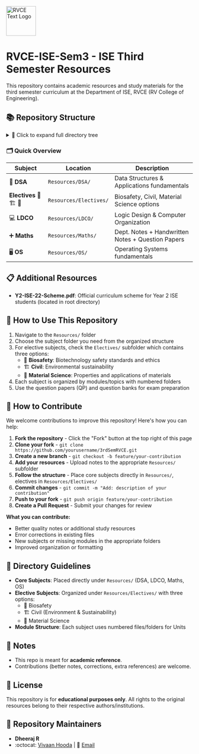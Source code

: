 <div style="display: flex; justify-content: space-between; align-items: center; margin-bottom: 30px;">
  <a href="https://rvce.edu.in" target="_blank" rel="noopener noreferrer" style="margin-right: 20px;">
    <picture>
      <source media="(prefers-color-scheme: dark)" srcset="https://github.com/overclocked-2124/RVCE-Coding-Bootkit/blob/main/gitAssets/RVCE_Logo_With_Text.png">
      <img src="https://github.com/overclocked-2124/RVCE-Coding-Bootkit/blob/main/gitAssets/RVCE_Logo_With_Text_Black.png" alt="RVCE Text Logo" height="80">
    </picture>
  </a>
</div>

# RVCE-ISE-Sem3 - ISE Third Semester Resources
This repository contains academic resources and study materials for the third semester curriculum at the Department of ISE, RVCE (RV College of Engineering).

## 📚 Repository Structure

<details>
<summary>🔽 Click to expand full directory tree</summary>

```
📁 3rdSemRVCE/
├── 📋 README.md
├── 📂 Resources/
│   ├── 🔢 DSA/
│   │   └── 📄 All Units.pdf
│   ├── Electives 🧬 🏗️ 🔬/
│   │   ├── 🧬 Biosafety/
│   │   │   ├── 📂 Notes [Set 1]/
│   │   │   │   ├── 📂 1/
│   │   │   │   │   ├── 📄 1.1.pdf
│   │   │   │   │   ├── 📄 1.2.pdf
│   │   │   │   │   └── 📄 1.3.pdf
│   │   │   │   ├── 📂 2/
│   │   │   │   │   └── 📄 2.pdf
│   │   │   │   ├── 📂 3/
│   │   │   │   │   ├── 📄 3.1.pdf
│   │   │   │   │   ├── 📄 3.2.pdf
│   │   │   │   │   ├── 📄 3.3.pdf
│   │   │   │   │   ├── 📄 3.4.pdf
│   │   │   │   │   └── 📄 3.5.pdf
│   │   │   │   ├── 📂 4/
│   │   │   │   │   ├── 📄 4.1.pdf
│   │   │   │   │   ├── 📄 4.2.pdf
│   │   │   │   │   ├── 📄 4.3.pdf
│   │   │   │   │   ├── 📄 4.4.pdf
│   │   │   │   │   └── 📄 4.5.pdf
│   │   │   │   └── 📂 5/
│   │   │   │       ├── 📄 5.1.pdf
│   │   │   │       ├── 📄 5.2.pdf
│   │   │   │       ├── 📄 5.3.pdf
│   │   │   │       ├── 📄 5.4.pdf
│   │   │   │       ├── 📄 5.5.pdf
│   │   │   │       └── 📄 5.6.pdf
│   │   │   ├── 📂 Notes [Set 2]/
│   │   │   │   ├── 📂 Unit-1/
│   │   │   │   │   ├── 📄 05-004BioCabinets[1].pdf
│   │   │   │   │   ├── 📄 BT Unit-1.pdf
│   │   │   │   │   └── 📄 bsc.pdf
│   │   │   │   ├── 📂 Unit-2/
│   │   │   │   │   ├── 📄 Biosafety Lectutre[1].pdf
│   │   │   │   │   ├── 📄 Cartegana protocol.pdf
│   │   │   │   │   ├── 📄 GMO.pdf
│   │   │   │   │   ├── 📄 biosafety guidelines and commitees.pdf
│   │   │   │   │   └── 📄 bt notes unit2.pdf
│   │   │   │   ├── 📂 Unit-3/
│   │   │   │   │   ├── 📄 Food analysis and testing.pdf
│   │   │   │   │   ├── 📄 Food safety.pdf
│   │   │   │   │   └── 📄 HACCP.pdf
│   │   │   │   ├── 📂 Unit-4/
│   │   │   │   │   ├── 📄 Food packaging.pdf
│   │   │   │   │   ├── 📄 Food preservation.pdf
│   │   │   │   │   └── 📄 Food processing and preservation.pdf
│   │   │   │   └── 📂 Unit-5/
│   │   │   │       ├── 📄 clinical ethics UNIT5[1].pdf
│   │   │   │       └── 📄 unit 5 BSSE1[1].pdf
│   │   │   ├── 📂 QP/
│   │   │   │   ├── 📂 CIE/
│   │   │   │   │   ├── 📄 BT232AT cie-1.pdf
│   │   │   │   │   ├── 📄 BT232AT cie-2.pdf
│   │   │   │   │   └── 📄 BT232AT cie-3.pdf
│   │   │   │   └── 📂 SEE/
│   │   │   │       ├── 📄 BT232AT see.pdf
│   │   │   │       └── 📄 IIII Sem_MQP_  Biosafety Standards and Ethics (BT232[1].pdf
│   │   │   └── 📄 Syllabus.pdf
│   │   ├── 🏗️ Civil/
│   │   │   ├── 📂 Notes/
│   │   │   │   ├── 📄 UNIT V.pdf
│   │   │   │   ├── 📄 Unit II Updated[1].pdf
│   │   │   │   ├── 📄 Unit III.pdf
│   │   │   │   ├── 📄 Unit IV.pdf
│   │   │   │   └── 📂 Unit-1/
│   │   │   │       ├── 📄 Environment - Sustainability _ Unit 1 PPT _ Part A.pptx.pdf
│   │   │   │       └── 📄 Unit I[1].pdf
│   │   │   ├── 📂 Question papers/
│   │   │   │   ├── 📂 CIE/
│   │   │   │   │   ├── 📂 Even sem/
│   │   │   │   │   │   └── 📄 CV242AT cie-2 and 3.pdf
│   │   │   │   │   └── 📂 Odd sem/
│   │   │   │   │       ├── 📄 Test-1 Scheme and Solution[1].pdf
│   │   │   │   │       ├── 📄 Test-2 Scheme and Solution.pdf
│   │   │   │   │       └── 📄 Test-3 Scheme and Solution.pdf
│   │   │   │   └── 📂 SEE/
│   │   │   │       ├── 📄 CV242TA SEE even sem.pdf
│   │   │   │       └── 📂 Odd sem/
│   │   │   │           ├── 📄 CV232AT see.pdf
│   │   │   │           └── 📄 ENV - SUSTAINABILITY-22 scheme MODEL QP.docx.pdf
│   │   │   └── 📄 Syllabus.pdf
│   │   └── 🔬 Material Science/
│   │       ├── 📂 Notes/
│   │       │   ├── 📂 UNIT-1/
│   │       │   │   ├── 📄 UNIT-1 Bonding Handouts.pdf
│   │       │   │   ├── 📄 UNIT-1 Bonding.pdf
│   │       │   │   ├── 📄 UNIT-1 Crystallography.pdf
│   │       │   │   ├── 📄 UNIT-1 Introduction.pdf
│   │       │   │   └── 📄 UNIT-1.pdf
│   │       │   ├── 📂 UNIT-2/
│   │       │   │   └── 📄 UNIT-2.pdf
│   │       │   ├── 📂 UNIT-3/
│   │       │   │   └── 📄 UNIT-3.pdf
│   │       │   ├── 📂 UNIT-4/
│   │       │   │   ├── 📄 UNIT-4 Heat Treatment.pdf
│   │       │   │   └── 📄 UNIT-4 Heat treatment of electronic devices.pdf
│   │       │   └── 📂 UNIT-5/
│   │       │       ├── 📄 UNIT-5 Carbon Nanotubes.pdf
│   │       │       ├── 📄 UNIT-5 Nanomaterials 2.pdf
│   │       │       └── 📄 UNIT-5 Nanomaterials.pdf
│   │       ├── 📂 Question Bank/
│   │       │   ├── 🖼️ Unit1_1.jpeg
│   │       │   ├── 📄 Unit2&Unit3.pdf
│   │       │   ├── 📄 Unit3.pdf
│   │       │   ├── 📄 Unit4.pdf
│   │       │   ├── 📄 Unit5.pdf
│   │       │   └── 🖼️ unit1_2.jpeg
│   │       ├── 📂 Question Papers/
│   │       │   ├── 📂 CIE/
│   │       │   │   ├── 📄 ME232AT-CIE 1.pdf
│   │       │   │   └── 📄 ME232AT-CIE 2.pdf
│   │       │   └── 📂 SEE/
│   │       │       └── 📄 ME232AT-SEE.pdf
│   │       └── 📄 Syllabus.pdf
│   ├── 💻 LDCO/
│   │   ├── 📜 1.txt
│   │   ├── 📄 2.pdf
│   │   ├── 📄 3.pdf
│   │   ├── 📄 4.pdf
│   │   ├── 📄 5.pdf
│   │   └── 📚 TB.pdf
│   ├── ➕ Maths/
│   │   ├── 📂 Dept Notes/
│   │   │   ├── 📄 1.pdf
│   │   │   ├── 📄 2.pdf
│   │   │   ├── 📄 3.pdf
│   │   │   └── 📄 4.pdf
│   │   ├── 📂 Handwritten Notes/
│   │   │   ├── 📄 Unit 1_Linear Algebra 1.pdf
│   │   │   ├── 📄 Unit 2 Linear Algebra 2.pdf
│   │   │   ├── 📄 Unit 3_ Random Variable.pdf
│   │   │   ├── 📄 Unit 4_Probability Distribution.pdf
│   │   │   └── 📄 Unit 5_ Inferential Statistic.pdf
│   │   ├── 📂 QP/
│   │   │   ├── 📂 CSE Branch CIE's/
│   │   │   │   ├── 📄 CIE III_CS_CD_CY.pdf
│   │   │   │   ├── 📄 CIE II_CS_CD_CY.pdf
│   │   │   │   ├── 📄 CIE-III_Scheme.pdf
│   │   │   │   ├── 📄 CIE-I_Scheme.pdf
│   │   │   │   └── 📄 IIISem_CIE I_CS_CD_CY.pdf
│   │   │   └── 📂 SEE/
│   │   │       └── 📄 Model QP.pdf
│   │   └── 📂 Syllabus & Handbook/
│   │       ├── 📄 Handbook.pdf
│   │       └── 📄 Syllabus.pdf
│   └── 🖥️ OS/
│       ├── 📄 1&2.pdf
│       ├── 📄 1.pdf
│       ├── 📄 2.pdf
│       ├── 📄 3.pdf
│       ├── 📄 4.pdf
│       ├── 📄 5.1.pdf
│       ├── 📄 5.2.pdf
│       ├── 📄 5.pdf
│       ├── 📂 Misc (CSE Branch)/
│       │   ├── 📂 CSE Notes/
│       │   │   ├── 📂 Unit 1/
│       │   │   │   ├── 📄 Notes on Scheduler and Dispatcher.pdf
│       │   │   │   └── 📄 OS-UNIT 1 (1).pdf
│       │   │   ├── 📂 Unit 2/
│       │   │   │   └── 📄 OS-UNIT 2.pdf
│       │   │   ├── 📂 Unit 3/
│       │   │   │   └── 📄 OS-UNIT 3.pdf
│       │   │   ├── 📂 Unit 4/
│       │   │   │   └── 📄 OS-UNIT 4.pdf
│       │   │   └── 📂 Unit 5/
│       │   │       ├── 📄 File Systems - Notes.pdf
│       │   │       ├── 📄 Filesystem1.pdf
│       │   │       ├── 📄 Filesystem2.pdf
│       │   │       └── 📄 OS Unit 5.pdf
│       │   ├── 📄 Command Line Arguments in C.pdf
│       │   └── 📄 OS_Instructor's Manual_21_scheme.docx.pdf
│       └── 📚 OS Textbook.pdf
└── 🎓 Y2-ISE-22-Scheme.pdf
```

</details>

### 🗂️ Quick Overview

| Subject | Location | Description |
|---------|----------|-------------|
| 🔢 **DSA** | `Resources/DSA/` | Data Structures & Applications fundamentals |
| **Electives** 🧬 🏗️ 🔬 | `Resources/Electives/` | Biosafety, Civil, Material Science options |
| 💻 **LDCO** | `Resources/LDCO/` | Logic Design & Computer Organization |
| ➕ **Maths** | `Resources/Maths/` | Dept. Notes + Handwritten Notes + Question Papers |
| 🖥️ **OS** | `Resources/OS/` | Operating Systems fundamentals |

## 📋 Additional Resources

- **Y2-ISE-22-Scheme.pdf**: Official curriculum scheme for Year 2 ISE students (located in root directory)

## 🎯 How to Use This Repository

1. Navigate to the `Resources/` folder
2. Choose the subject folder you need from the organized structure
3. For elective subjects, check the `Electives/` subfolder which contains three options:
   - 🧬 **Biosafety**: Biotechnology safety standards and ethics
   - 🏗️ **Civil**: Environmental sustainability
   - 🔬 **Material Science**: Properties and applications of materials
4. Each subject is organized by modules/topics with numbered folders
5. Use the question papers (QP) and question banks for exam preparation

## 🤝 How to Contribute

We welcome contributions to improve this repository! Here's how you can help:

1. **Fork the repository** - Click the "Fork" button at the top right of this page
2. **Clone your fork** - `git clone https://github.com/yourusername/3rdSemRVCE.git`
3. **Create a new branch** - `git checkout -b feature/your-contribution`
4. **Add your resources** - Upload notes to the appropriate `Resources/` subfolder
5. **Follow the structure** - Place core subjects directly in `Resources/`, electives in `Resources/Electives/`
6. **Commit changes** - `git commit -m "Add: description of your contribution"`
7. **Push to your fork** - `git push origin feature/your-contribution`
8. **Create a Pull Request** - Submit your changes for review

**What you can contribute:**
- Better quality notes or additional study resources
- Error corrections in existing files
- New subjects or missing modules in the appropriate folders
- Improved organization or formatting

## 📁 Directory Guidelines

- **Core Subjects**: Placed directly under `Resources/` (DSA, LDCO, Maths, OS)
- **Elective Subjects**: Organized under `Resources/Electives/` with three options:
  - 🧬 Biosafety
  - 🏗️ Civil (Environment & Sustainability)  
  - 🔬 Material Science
- **Module Structure**: Each subject uses numbered files/folders for Units

## 📌 Notes

* This repo is meant for **academic reference**.
* Contributions (better notes, corrections, extra references) are welcome.

## 📄 License

This repository is for **educational purposes only**. All rights to the original resources belong to their respective authors/institutions.

## 👥 Repository Maintainers

- **Dheeraj R** 
- :octocat: [Vivaan Hooda](https://github.com/VivaanHooda) | 📧 [Email](mailto:vivaan.hooda@gmail.com)
